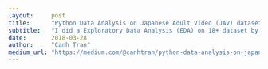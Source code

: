 ```yaml
---
layout:     post
title:      "Python Data Analysis on Japanese Adult Video (JAV) dataset"
subtitle:   "I did a Exploratory Data Analysis (EDA) on 18+ dataset by using pandas, seaborn and geopy"
date:       2018-03-28
author:     "Canh Tran"
medium_url: "https://medium.com/@canhtran/python-data-analysis-on-japanese-adult-video-jav-dataset-18-62727978477c"
---
```

